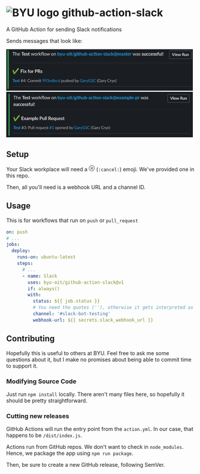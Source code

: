 # ![BYU logo](https://www.hscripts.com/freeimages/logos/university-logos/byu/byu-logo-clipart-128.gif) github-action-slack
A GitHub Action for sending Slack notifications

Sends messages that look like:

<img src="https://github.com/byu-oit/github-action-slack/blob/master/push.png" width="500">

<img src="https://github.com/byu-oit/github-action-slack/blob/master/pr.png" width="500">

## Setup
Your Slack workplace will need a <img src="https://github.com/byu-oit/github-action-slack/blob/master/cancel.png" width="16" height="16"> (`:cancel:`) emoji. We've provided one in this repo.

Then, all you'll need is a webhook URL and a channel ID.

## Usage

This is for workflows that run on `push` or `pull_request`

```yaml
on: push
# ...
jobs:
  deploy:
    runs-on: ubuntu-latest
    steps:
      # ...
      - name: Slack
        uses: byu-oit/github-action-slack@v1
        if: always()
        with:
          status: ${{ job.status }}
          # You need the quotes (''), otherwise it gets interpreted as a comment
          channel: '#slack-bot-testing'
          webhook-url: ${{ secrets.slack_webhook_url }}
```

## Contributing
Hopefully this is useful to others at BYU. Feel free to ask me some questions about it, but I make no promises about being able to commit time to support it.

### Modifying Source Code

Just run `npm install` locally. There aren't many files here, so hopefully it should be pretty straightforward.

### Cutting new releases

GitHub Actions will run the entry point from the `action.yml`. In our case, that happens to be `/dist/index.js`.

Actions run from GitHub repos. We don't want to check in `node_modules`. Hence, we package the app using `npm run package`.

Then, be sure to create a new GitHub release, following SemVer.
